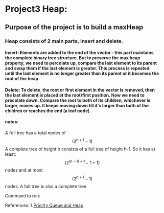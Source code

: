 # Project3 Heap:
## Purpose of the project is to build a maxHeap

### Heap consists of 2 main parts, insert and delete. 
#### Insert: Elements are added to the end of the vector - this part maintains the complete binary tree structure. But to preserve the max heap property, we need to percolate up, compare the last element to its parent and swap them if the last element is greater. This process is repeated until the last element is no longer greater than its parent or it becomes the root of the heap.

#### Delete: To delete, the root or first element in the vector is removed, then the last element is placed at the root/first position. Now we need to precolate down. Compare the root to both of its children, whichever is larger, moves up. It keeps moving down till it's larger than both of the children or reaches the end (a leaf node).


#### notes:
A full tree has a total nodes of $$(2^ {h + 1} - 1)$$
A complete tree of height h consists of a full tree of height h-1. So it has at least: $$(2^ {(h - 1) + 1} - 1 + 1)$$ nodes and at most $$(2^ {h + 1} - 1)$$ nodes. A full tree is also a complete tree. 

Command to run:


References:
1.[Priority Queue and Heap](https://www.cs.hunter.cuny.edu/~sweiss/course_materials/csci335/lecture_notes/chapter06.pdf)
